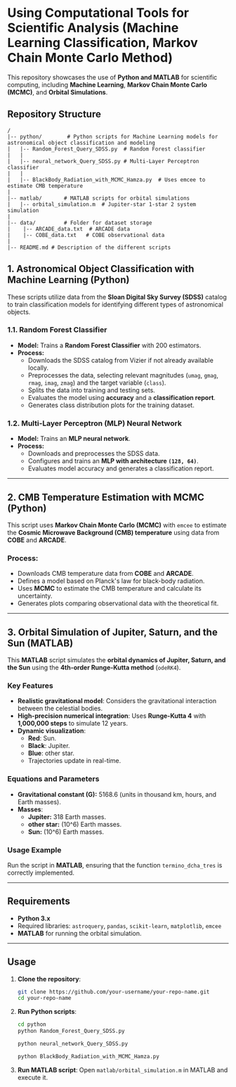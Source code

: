 # **Using Computational Tools for Scientific Analysis (Machine Learning Classification, Markov Chain Monte Carlo Method)**

This repository showcases the use of **Python and MATLAB** for scientific computing, including **Machine Learning**, **Markov Chain Monte Carlo (MCMC)**, and **Orbital Simulations**.

## **Repository Structure**

```
/
|-- python/        # Python scripts for Machine Learning models for astronomical object classification and modeling
|   |-- Random_Forest_Query_SDSS.py  # Random Forest classifier
|   |
|   |-- neural_network_Query_SDSS.py # Multi-Layer Perceptron classifier
|   |
|   |-- BlackBody_Radiation_with_MCMC_Hamza.py  # Uses emcee to estimate CMB temperature
|
|-- matlab/       # MATLAB scripts for orbital simulations
|   |-- orbital_simulation.m  # Jupiter-star 1-star 2 system simulation
|
|-- data/         # Folder for dataset storage
|    |-- ARCADE_data.txt  # ARCADE data
|    |-- COBE_data.txt   # COBE observational data
|
|-- README.md # Description of the different scripts
```

## **1. Astronomical Object Classification with Machine Learning (Python)**

These scripts utilize data from the **Sloan Digital Sky Survey (SDSS)** catalog to train classification models for identifying different types of astronomical objects.

### **1.1. Random Forest Classifier**

- **Model:** Trains a **Random Forest Classifier** with 200 estimators.
- **Process:**
  - Downloads the SDSS catalog from Vizier if not already available locally.
  - Preprocesses the data, selecting relevant magnitudes (`umag`, `gmag`, `rmag`, `imag`, `zmag`) and the target variable (`class`).
  - Splits the data into training and testing sets.
  - Evaluates the model using **accuracy** and a **classification report**.
  - Generates class distribution plots for the training dataset.

### **1.2. Multi-Layer Perceptron (MLP) Neural Network**

- **Model:** Trains an **MLP neural network**.
- **Process:**
  - Downloads and preprocesses the SDSS data.
  - Configures and trains an **MLP with architecture `(128, 64)`**.
  - Evaluates model accuracy and generates a classification report.

---

## **2. CMB Temperature Estimation with MCMC (Python)**

This script uses **Markov Chain Monte Carlo (MCMC)** with `emcee` to estimate the **Cosmic Microwave Background (CMB) temperature** using data from **COBE** and **ARCADE**.

### **Process:**

- Downloads CMB temperature data from **COBE** and **ARCADE**.
- Defines a model based on Planck's law for black-body radiation.
- Uses **MCMC** to estimate the CMB temperature and calculate its uncertainty.
- Generates plots comparing observational data with the theoretical fit.

---

## **3. Orbital Simulation of Jupiter, Saturn, and the Sun (MATLAB)**

This **MATLAB** script simulates the **orbital dynamics of Jupiter, Saturn, and the Sun** using the **4th-order Runge-Kutta method** (`odeRK4`).

### **Key Features**

- **Realistic gravitational model**: Considers the gravitational interaction between the celestial bodies.
- **High-precision numerical integration**: Uses **Runge-Kutta 4** with **1,000,000 steps** to simulate 12 years.
- **Dynamic visualization**:
  - **Red**: Sun.
  - **Black**: Jupiter.
  - **Blue**: other star.
  - Trajectories update in real-time.

### **Equations and Parameters**

- **Gravitational constant (G):** 5168.6 (units in thousand km, hours, and Earth masses).
- **Masses**:
  - **Jupiter:** 318 Earth masses.
  - **other star:** \(10^6\) Earth masses.
  - **Sun:** \(10^6\) Earth masses.

### **Usage Example**

Run the script in **MATLAB**, ensuring that the function `termino_dcha_tres` is correctly implemented.

---

## **Requirements**

- **Python 3.x**
- Required libraries: `astroquery`, `pandas`, `scikit-learn`, `matplotlib`, `emcee`
- **MATLAB** for running the orbital simulation.

---

## **Usage**

1. **Clone the repository**:
   ```bash
   git clone https://github.com/your-username/your-repo-name.git
   cd your-repo-name
   ```
2. **Run Python scripts**:
   ```bash
   cd python
   python Random_Forest_Query_SDSS.py
   ```
   ```bash
   python neural_network_Query_SDSS.py
   ```
   ```bash
   python BlackBody_Radiation_with_MCMC_Hamza.py
   ```
3. **Run MATLAB script**:
   Open `matlab/orbital_simulation.m` in MATLAB and execute it.

